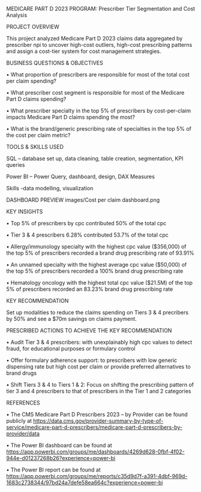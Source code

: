MEDICARE PART D 2023 PROGRAM: Prescriber Tier Segmentation and Cost Analysis


PROJECT OVERVIEW

This project analyzed Medicare Part D 2023 claims data aggregated by prescriber  npi to uncover high-cost outliers, high-cost prescribing patterns and assign a cost-tier system for cost management strategies.



BUSINESS QUESTIONS & OBJECTIVES

•	What proportion of prescribers are responsible for most of the total cost per claim spending?

•	What prescriber cost segment is responsible for most of the Medicare Part D claims spending?

•	What prescriber specialty in the top 5% of prescribers by cost-per-claim impacts Medicare Part D claims spending the most?

•	What is the brand/generic prescribing rate of specialties in the top 5% of the cost per claim metric?



TOOLS & SKILLS USED

SQL – database set up, data cleaning, table creation, segmentation, KPI queries

Power BI – Power Query, dashboard, design, DAX Measures

Skills -data modelling, visualization


DASHBOARD PREVIEW
images/Cost per claim dashboard.png




KEY INSIGHTS

•	Top 5% of prescribers by cpc contributed 50% of the total cpc 

•	Tier 3 & 4 prescribers 6.28% contributed 53.7% of the total cpc

•	Allergy/immunology specialty with the highest cpc value ($356,000) of the top 5% of prescribers recorded a brand drug prescribing rate of 93.91%

•	An unnamed specialty with the highest average cpc value ($50,000) of the top 5% of prescribers recorded a 100% brand drug prescribing rate

•	Hematology oncology with the highest total cpc value ($21.5M) of the top 5% of prescribers recorded an 83.23% brand drug prescribing rate




KEY RECOMMENDATION

Set up modalities to reduce the claims spending on Tiers 3 & 4 precribers by 50% and see a $70m savings on claims payment.



PRESCRIBED ACTIONS TO ACHIEVE THE KEY RECOMMENDATION

•	Audit Tier 3 & 4 prescribers: with unexplainably high cpc values to detect fraud, for educational purposes or formulary control

•	Offer formulary adherence support: to prescribers with low generic dispensing rate but high cost per claim or provide preferred alternatives to brand drugs

•	Shift Tiers 3 & 4 to Tiers 1 & 2: Focus on shifting the prescribing pattern of tier 3 and 4 prescribers to that of prescribers in the Tier 1 and 2 categories



REFERENCES

•	The CMS Medicare Part D Prescribers 2023 – by Provider can be found publicly at https://data.cms.gov/provider-summary-by-type-of-service/medicare-part-d-prescribers/medicare-part-d-prescribers-by-provider/data 

•	The Power BI dashboard can be found at https://app.powerbi.com/groups/me/dashboards/4269d628-0fbf-4f02-944e-d01237268b26?experience=power-bi

•	The Power BI report can be found at https://app.powerbi.com/groups/me/reports/c35d9d7f-a391-4dbf-969d-1683c2738344/97bd24a7defe58ea664c?experience=power-bi















